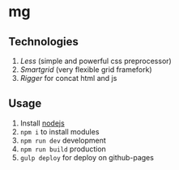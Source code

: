 # mg

## Technologies

1. *Less* (simple and  powerful css preprocessor)
2. *Smartgrid* (very flexible grid framefork)
3. *Rigger* for concat html and js

## Usage

1. Install [nodejs](https://nodejs.org/)
2. ```npm i``` to install modules
3. ```npm run dev``` development
4. ```npm run build``` production
5. ```gulp deploy``` for deploy on github-pages